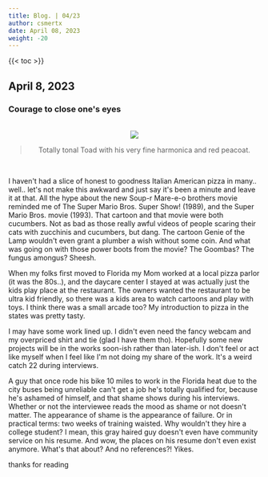 ```yaml
---
title: Blog. | 04/23
author: csmertx
date: April 08, 2023
weight: -20
---
```


<!--more-->

{{< toc >}}

## April 8, 2023
### Courage to close one's eyes

<br />
<div style="text-align: center;">
<img src="https://i.imgur.com/zKNv456.gif"/>

> Totally tonal Toad with his very fine harmonica and red peacoat.
</div><br />

I haven't had a slice of honest to goodness Italian American pizza in many.. well.. let's not make this awkward and just say it's been a minute and leave it at that. All the hype about the new Soup-r Mare-e-o brothers movie reminded me of The Super Mario Bros. Super Show! (1989), and the Super Mario Bros. movie (1993). That cartoon and that movie were both cucumbers. Not as bad as those really awful videos of people scaring their cats with zucchinis and cucumbers, but dang. The cartoon Genie of the Lamp wouldn't even grant a plumber a wish without some coin. And what was going on with those power boots from the movie? The Goombas? The fungus amongus? Sheesh.

When my folks first moved to Florida my Mom worked at a local pizza parlor (it was the 80s..), and the daycare center I stayed at was actually just the kids play place at the restaurant. The owners wanted the restaurant to be ultra kid friendly, so there was a kids area to watch cartoons and play with toys. I think there was a small arcade too? My introduction to pizza in the states was pretty tasty.

I may have some work lined up. I didn't even need the fancy webcam and my overpriced shirt and tie (glad I have them tho). Hopefully some new projects will be in the works soon-ish rather than later-ish. I don't feel or act like myself when I feel like I'm not doing my share of the work. It's a weird catch 22 during interviews.

A guy that once rode his bike 10 miles to work in the Florida heat due to the city buses being unreliable can't get a job he's totally qualified for, because he's ashamed of himself, and that shame shows during his interviews. Whether or not the interviewee reads the mood as shame or not doesn't matter. The appearance of shame is the appearance of failure. Or in practical terms: two weeks of training waisted. Why wouldn't they hire a college student? I mean, this gray haired guy doesn't even have community service on his resume. And wow, the places on his resume don't even exist anymore. What's that about? And no references?! Yikes.

thanks for reading